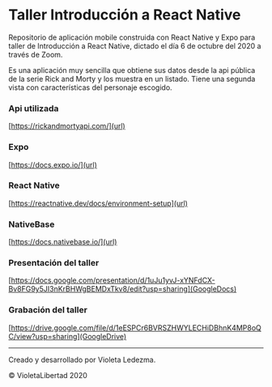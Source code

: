 # Taller Introducción a React Native

Repositorio de aplicación mobile construida con React Native y Expo para taller de Introducción a React Native, dictado el día 6 de octubre del 2020 a través de Zoom. 

Es una aplicación muy sencilla que obtiene sus datos desde la api pública de la serie Rick and Morty y los muestra en un listado. Tiene una segunda vista con características del personaje escogido. 

### Api utilizada

[https://rickandmortyapi.com/](url)

### Expo

[https://docs.expo.io/](url)

### React Native

[https://reactnative.dev/docs/environment-setup](url)

### NativeBase

[https://docs.nativebase.io/](url)

### Presentación del taller

[https://docs.google.com/presentation/d/1uJu1yvJ-xYNFdCX-Bv8FG9y5JI3nKrBHWgBEMDxTkv8/edit?usp=sharing](GoogleDocs)

### Grabación del taller

[https://drive.google.com/file/d/1eESPCr6BVRSZHWYLECHiDBhnK4MP8oQC/view?usp=sharing](GoogleDrive)

----

Creado y desarrollado por Violeta Ledezma.

© VioletaLibertad 2020